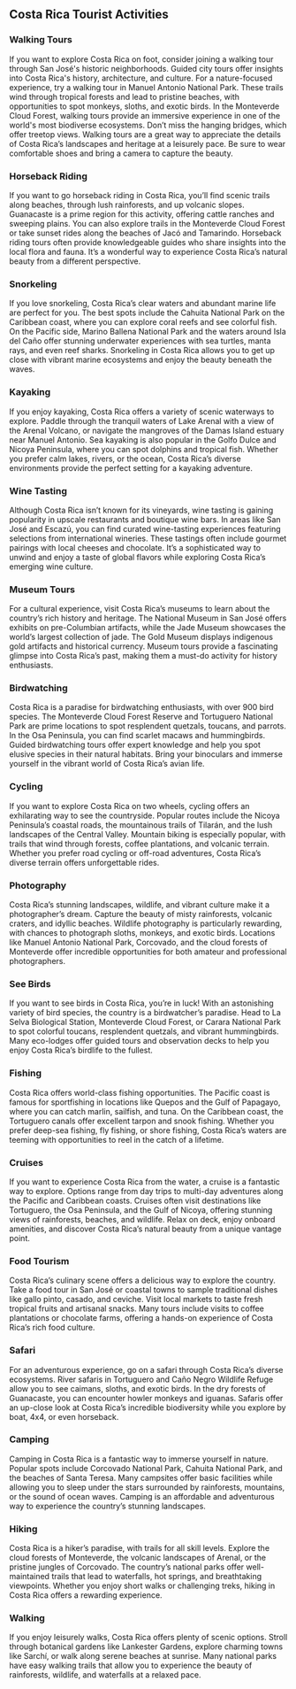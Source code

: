 ## Costa Rica Tourist Activities

### Walking Tours

If you want to explore Costa Rica on foot, consider joining a walking tour through San José's historic neighborhoods. Guided city tours offer insights into Costa Rica's history, architecture, and culture. For a nature-focused experience, try a walking tour in Manuel Antonio National Park. These trails wind through tropical forests and lead to pristine beaches, with opportunities to spot monkeys, sloths, and exotic birds. In the Monteverde Cloud Forest, walking tours provide an immersive experience in one of the world's most biodiverse ecosystems. Don’t miss the hanging bridges, which offer treetop views. Walking tours are a great way to appreciate the details of Costa Rica’s landscapes and heritage at a leisurely pace. Be sure to wear comfortable shoes and bring a camera to capture the beauty.

### Horseback Riding

If you want to go horseback riding in Costa Rica, you’ll find scenic trails along beaches, through lush rainforests, and up volcanic slopes. Guanacaste is a prime region for this activity, offering cattle ranches and sweeping plains. You can also explore trails in the Monteverde Cloud Forest or take sunset rides along the beaches of Jacó and Tamarindo. Horseback riding tours often provide knowledgeable guides who share insights into the local flora and fauna. It’s a wonderful way to experience Costa Rica’s natural beauty from a different perspective.

### Snorkeling

If you love snorkeling, Costa Rica’s clear waters and abundant marine life are perfect for you. The best spots include the Cahuita National Park on the Caribbean coast, where you can explore coral reefs and see colorful fish. On the Pacific side, Marino Ballena National Park and the waters around Isla del Caño offer stunning underwater experiences with sea turtles, manta rays, and even reef sharks. Snorkeling in Costa Rica allows you to get up close with vibrant marine ecosystems and enjoy the beauty beneath the waves.

### Kayaking

If you enjoy kayaking, Costa Rica offers a variety of scenic waterways to explore. Paddle through the tranquil waters of Lake Arenal with a view of the Arenal Volcano, or navigate the mangroves of the Damas Island estuary near Manuel Antonio. Sea kayaking is also popular in the Golfo Dulce and Nicoya Peninsula, where you can spot dolphins and tropical fish. Whether you prefer calm lakes, rivers, or the ocean, Costa Rica’s diverse environments provide the perfect setting for a kayaking adventure.

### Wine Tasting

Although Costa Rica isn’t known for its vineyards, wine tasting is gaining popularity in upscale restaurants and boutique wine bars. In areas like San José and Escazú, you can find curated wine-tasting experiences featuring selections from international wineries. These tastings often include gourmet pairings with local cheeses and chocolate. It’s a sophisticated way to unwind and enjoy a taste of global flavors while exploring Costa Rica’s emerging wine culture.

### Museum Tours

For a cultural experience, visit Costa Rica’s museums to learn about the country’s rich history and heritage. The National Museum in San José offers exhibits on pre-Columbian artifacts, while the Jade Museum showcases the world’s largest collection of jade. The Gold Museum displays indigenous gold artifacts and historical currency. Museum tours provide a fascinating glimpse into Costa Rica’s past, making them a must-do activity for history enthusiasts.

### Birdwatching

Costa Rica is a paradise for birdwatching enthusiasts, with over 900 bird species. The Monteverde Cloud Forest Reserve and Tortuguero National Park are prime locations to spot resplendent quetzals, toucans, and parrots. In the Osa Peninsula, you can find scarlet macaws and hummingbirds. Guided birdwatching tours offer expert knowledge and help you spot elusive species in their natural habitats. Bring your binoculars and immerse yourself in the vibrant world of Costa Rica’s avian life.

### Cycling

If you want to explore Costa Rica on two wheels, cycling offers an exhilarating way to see the countryside. Popular routes include the Nicoya Peninsula’s coastal roads, the mountainous trails of Tilarán, and the lush landscapes of the Central Valley. Mountain biking is especially popular, with trails that wind through forests, coffee plantations, and volcanic terrain. Whether you prefer road cycling or off-road adventures, Costa Rica’s diverse terrain offers unforgettable rides.

### Photography

Costa Rica’s stunning landscapes, wildlife, and vibrant culture make it a photographer’s dream. Capture the beauty of misty rainforests, volcanic craters, and idyllic beaches. Wildlife photography is particularly rewarding, with chances to photograph sloths, monkeys, and exotic birds. Locations like Manuel Antonio National Park, Corcovado, and the cloud forests of Monteverde offer incredible opportunities for both amateur and professional photographers.

### See Birds

If you want to see birds in Costa Rica, you’re in luck! With an astonishing variety of bird species, the country is a birdwatcher’s paradise. Head to La Selva Biological Station, Monteverde Cloud Forest, or Carara National Park to spot colorful toucans, resplendent quetzals, and vibrant hummingbirds. Many eco-lodges offer guided tours and observation decks to help you enjoy Costa Rica’s birdlife to the fullest.

### Fishing

Costa Rica offers world-class fishing opportunities. The Pacific coast is famous for sportfishing in locations like Quepos and the Gulf of Papagayo, where you can catch marlin, sailfish, and tuna. On the Caribbean coast, the Tortuguero canals offer excellent tarpon and snook fishing. Whether you prefer deep-sea fishing, fly fishing, or shore fishing, Costa Rica’s waters are teeming with opportunities to reel in the catch of a lifetime.

### Cruises

If you want to experience Costa Rica from the water, a cruise is a fantastic way to explore. Options range from day trips to multi-day adventures along the Pacific and Caribbean coasts. Cruises often visit destinations like Tortuguero, the Osa Peninsula, and the Gulf of Nicoya, offering stunning views of rainforests, beaches, and wildlife. Relax on deck, enjoy onboard amenities, and discover Costa Rica’s natural beauty from a unique vantage point.

### Food Tourism

Costa Rica’s culinary scene offers a delicious way to explore the country. Take a food tour in San José or coastal towns to sample traditional dishes like gallo pinto, casado, and ceviche. Visit local markets to taste fresh tropical fruits and artisanal snacks. Many tours include visits to coffee plantations or chocolate farms, offering a hands-on experience of Costa Rica’s rich food culture.

### Safari

For an adventurous experience, go on a safari through Costa Rica’s diverse ecosystems. River safaris in Tortuguero and Caño Negro Wildlife Refuge allow you to see caimans, sloths, and exotic birds. In the dry forests of Guanacaste, you can encounter howler monkeys and iguanas. Safaris offer an up-close look at Costa Rica’s incredible biodiversity while you explore by boat, 4x4, or even horseback.

### Camping

Camping in Costa Rica is a fantastic way to immerse yourself in nature. Popular spots include Corcovado National Park, Cahuita National Park, and the beaches of Santa Teresa. Many campsites offer basic facilities while allowing you to sleep under the stars surrounded by rainforests, mountains, or the sound of ocean waves. Camping is an affordable and adventurous way to experience the country’s stunning landscapes.

### Hiking

Costa Rica is a hiker’s paradise, with trails for all skill levels. Explore the cloud forests of Monteverde, the volcanic landscapes of Arenal, or the pristine jungles of Corcovado. The country’s national parks offer well-maintained trails that lead to waterfalls, hot springs, and breathtaking viewpoints. Whether you enjoy short walks or challenging treks, hiking in Costa Rica offers a rewarding experience.

### Walking

If you enjoy leisurely walks, Costa Rica offers plenty of scenic options. Stroll through botanical gardens like Lankester Gardens, explore charming towns like Sarchí, or walk along serene beaches at sunrise. Many national parks have easy walking trails that allow you to experience the beauty of rainforests, wildlife, and waterfalls at a relaxed pace.


